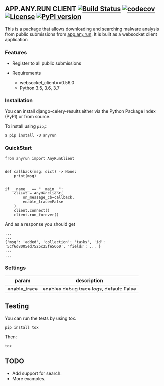 ## APP.ANY.RUN CLIENT [![Build Status](https://travis-ci.com/mwalkowski/anyrun.svg?branch=master)](https://travis-ci.com/mwalkowski/anyrun) [![codecov](https://codecov.io/gh/mwalkowski/anyrun/branch/master/graph/badge.svg)](https://codecov.io/gh/mwalkowski/anyrun) [![License](https://img.shields.io/badge/License-Apache%202.0-blue.svg)](https://opensource.org/licenses/Apache-2.0) [![PyPI version](https://badge.fury.io/py/anyrun.svg)](https://badge.fury.io/py/anyrun)

This is a package that allows downloading and searching malware analysis from public submissions from [app.any.run](https://app.any.run).
It is built as a websocket client application 

### Features


- Register to all public submissions
- Requirements

   - websocket_client==0.56.0
   - Python 3.5, 3.6, 3.7

### Installation


You can install django-celery-results either via the Python Package Index (PyPI)
or from source.

To install using `pip`,::

    $ pip install -U anyrun
 
### QuickStart

```
from anyrun import AnyRunClient


def callback(msg: dict) -> None:
    print(msg)


if __name__ == "__main__":
    client = AnyRunClient(
        on_message_cb=callback,
        enable_trace=False
    )
    client.connect()
    client.run_forever()

````
And as a response you should get
```
...
...
{'msg': 'added', 'collection': 'tasks', 'id': '5cf6d8005ed7525c25fe5660', 'fields': ... }
...
...
```
### Settings

|param|description|
|---|---|
|enable_trace| enables debug trace logs, default: False|


Testing
-------
You can run the tests by using tox.
```
pip install tox
```
Then:   
```
tox
```

TODO
----

- Add support for search.
- More examples.